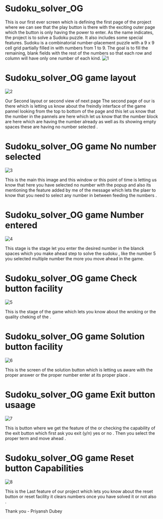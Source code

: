 # Sudoku_solver_OG 
This is our first ever screen which is defining the first page of the project where we can see that the play button is there with the exciting outer page which the button is only having the power to enter.
As the name indicates, the project is to solve a Sudoku puzzle. It also includes some special features. 
Sudoku is a combinatorial number-placement puzzle with a 9 x 9 cell grid partially filled in with numbers from 1 to 9. The goal is to fill the remaining, blank fields with the rest of the numbers so that each row and column will have only one number of each kind.
![1](https://github.com/PRIYANSHDUBEY/Sudoku_solver_OG/assets/87897527/4a8aec19-4efc-48a6-8cd8-eefe6ffa218f)

# Sudoku_solver_OG game layout  
![2](https://github.com/PRIYANSHDUBEY/Sudoku_solver_OG/assets/87897527/a5c1ed68-1987-4a63-8031-d975f1a6f4a7)

Our Second layout or second view of next page 
The second page of our is there which is letting us know about the freindly interface of the game pannel looking from the top to bottom of the page and this let us know that the number in the pannels are here which let us know that the number block are here which are having the number already as well as its showing empty spaces these are having no number selected . 


# Sudoku_solver_OG game No number selected 
![3](https://github.com/PRIYANSHDUBEY/Sudoku_solver_OG/assets/87897527/94fbe8cf-ccbc-4e09-8dd8-480aa9c485e0)

This is the main this image and this window or this point of time is letting us know that here you have selected no number with the popup and also its mentioning the feature added by me of the message which lets the plaer to know that you need to select any number in between feeding the numbers . 

# Sudoku_solver_OG game Number entered 
![4](https://github.com/PRIYANSHDUBEY/Sudoku_solver_OG/assets/87897527/1ed3b075-bb96-468b-b25f-4a3d97ebc04c)

This stage is the stage let you enter the desired number in the blanck spaces which you make ahead step to solve the sudoku , like the number 5 you selected multiple number the more you move ahead in the game. 

# Sudoku_solver_OG game Check button facility 
![5](https://github.com/PRIYANSHDUBEY/Sudoku_solver_OG/assets/87897527/e49cfd9e-e046-405c-88d3-26700f43a6d3)

This is the stage of the game which lets you know about the wroking or the quality cheking of the .

# Sudoku_solver_OG game  Solution button facility 

![6](https://github.com/PRIYANSHDUBEY/Sudoku_solver_OG/assets/87897527/44c2b875-9ef6-42fb-863d-8bcf4b92cb5d)

This is the screen of the solution button which is letting us aware with the proper answer or the proper number enter at its proper place . 

# Sudoku_solver_OG game Exit button usaage

![7](https://github.com/PRIYANSHDUBEY/Sudoku_solver_OG/assets/87897527/b2bb9173-7429-42fa-b472-2e2a22862fe9)

This is button where we get the feature of the or checking the capability of the exit button which first ask you exit (y/n) yes or no . Then you select the proper term and move ahead . 

# Sudoku_solver_OG game  Reset button Capabilities 

![8](https://github.com/PRIYANSHDUBEY/Sudoku_solver_OG/assets/87897527/572ead90-1e29-4a0f-b91d-323a5df43204)

This is the Last feature of our project which lets you know about the reset button or reset facility it clears numbers once you have solved it or not also . 

Thank you - Priyansh Dubey 
